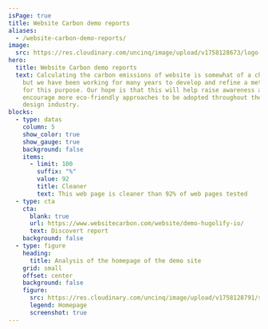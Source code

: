 ```yaml
---
isPage: true
title: Website Carbon demo reports
aliases:
  - /website-carbon-demo-reports/
image:
  src: https://res.cloudinary.com/uncinq/image/upload/v1758128673/logo-websitecarbon_lgmelc.jpg
hero:
  title: Website Carbon demo reports
  text: Calculating the carbon emissions of website is somewhat of a challenge,
    but we have been working for many years to develop and refine a methodology
    for this purpose. Our hope is that this will help raise awareness and
    encourage more eco-friendly approaches to be adopted throughout the web
    design industry.
blocks:
  - type: datas
    column: 5
    show_color: true
    show_gauge: true
    background: false
    items:
      - limit: 100
        suffix: "%"
        value: 92
        title: Cleaner
        text: This web page is cleaner than 92% of web pages tested
  - type: cta
    cta:
      blank: true
      url: https://www.websitecarbon.com/website/demo-hugolify-io/
      text: Discovert report
    background: false
  - type: figure
    heading:
      title: Analysis of the homepage of the demo site
    grid: small
    offset: center
    background: false
    figure:
      src: https://res.cloudinary.com/uncinq/image/upload/v1758128791/screenshot-demo.hugolify.com_ci8unb.png
      legend: Homepage
      screenshot: true
---
```

